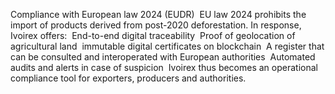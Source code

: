 Compliance with European law 2024 (EUDR)
‎
‎EU law 2024 prohibits the import of products derived from post-2020 deforestation. In response, Ivoirex offers:
‎
‎End-to-end digital traceability
‎
‎Proof of geolocation of agricultural land
‎
‎immutable digital certificates on blockchain
‎
‎A register that can be consulted and interoperated with European authorities
‎
‎Automated audits and alerts in case of suspicion
‎
‎Ivoirex thus becomes an operational compliance tool for exporters, producers and authorities.

